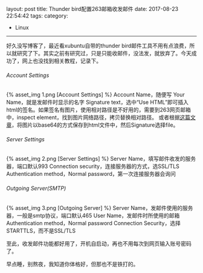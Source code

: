 layout: post
title: Thunder bird配置263邮箱收发邮件
date: 2017-08-23 22:54:42
tags:
category:
- Linux
---
好久没写博客了，最近看xubuntu自带的thunder bird邮件工具不用有点浪费，所以就研究了下。其实之前有研究过，只是只能收邮件，没法发，就放弃了。今天成功了，网上也没找到相关教程，记录下。

###### Account Settings
{% asset_img 1.png [Account Settings] %}
Account Name，随便写
Your Name，就是发邮件时显示的名字
Signature text，选中“Use HTML”即可插入html的签名。如果签名有图片，使用相对路径是不好用的，需要到263网页邮箱中，inspect element，找到图片网络路径，拷贝替换相对路径。
或者根据[这篇文章](https://www.lifewire.com/add-image-to-thunderbird-signature-1173166)，将图片以base64的方式保存到html文件中，然后Signature选择file。

###### Server Settings
{% asset_img 2.png [Server Settings] %}
Server Name，填写邮件收发的服务器，端口默认993
Connection security，连接服务器的方式，选SSL/TLS
Authentication method，Normal password，第一次连接服务器会询问

###### Outgoing Server(SMTP)
{% asset_img 3.png [Outgoing Server] %}
Server Name，发邮件使用的服务器，一般是smtp协议，端口默认465
User Name，发邮件时所使用的邮箱
Authentication method，Normal password
Connection Security，选择STARTTLS，而不是SSL/TLS

至此，收发邮件功能都好用了，开机自启动，再也不用每次到网页输入账号密码了。

早点睡，别熬夜，我知道你体格好，但那也不是铁打的。